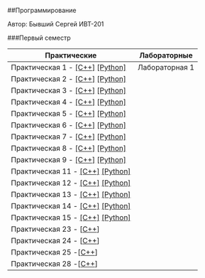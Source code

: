 ##Программирование

Автор: Бывший Сергей ИВТ-201

###Первый семестр

| Практические                                                 | Лабораторные   |
| ------------------------------------------------------------ | -------------- |
| Практическая 1 - [[C++]](./Practice/01/C++) [[Python]](./Practice/01/Python) | Лабораторная 1 |
| Практическая 2 - [[C++]](./Practice/02/C++/) [[Python]](./Practice/02/Python/) |                |
| Практическая 3 - [[C++]](./Practice/03/C++/) [[Python]](./Practice/03/Python/) |                |
| Практическая 4 - [[C++]](./Practice/04/C++/) [[Python]](./Practice/04/Python/) |                |
| Практическая 5 - [[C++]](./Practice/05/C++/) [[Python]](./Practice/05/Python/) |                |
| Практическая 6 - [[C++]](./Practice/06/C++/) [[Python]](./Practice/06/Python/) |                |
| Практическая 7 - [[C++]](./Practice/07/C++/) [[Python]](./Practice/07/Python/) |                |
| Практическая 8 - [[C++]](./Practice/08/C++/) [[Python]](./Practice/08/Python/) |                |
| Практическая 9 - [[C++]](./Practice/09/C++/) [[Python]](./Practice/09/Python/) |                |
| Практическая 11 - [[C++]](./Practice/11/C++/) [[Python]](./Practice/11/Python/) |                |
| Практическая 12 - [[C++]](./Practice/12/C++/) [[Python]](./Practice/12/Python/) |                |
| Практическая 13 - [[C++]](./Practice/13/C++/) [[Python]](./Practice/13/Python/) |                |
| Практическая 14 - [[C++]](./Practice/14/C++/) [[Python]](./Practice/14/Python/) |                |
| Практическая 15 - [[C++]](./Practice/15/C++/) [[Python]](./Practice/15/Python/) |                |
| Практическая 23 - [[C++](./Practice/23/C++)]                 |                |
| Практическая 24 - [[C++](./Practice/24/C++)]                 |                |
| Практическая 25 -[[C++](./Practice/25/C++)]                  |                |
| Практическая 28 -[[C++](./Practice/28/C++)]                  |                |

